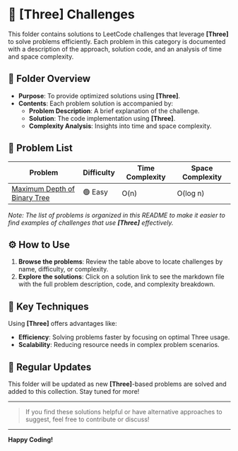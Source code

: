 # 📂 [Three] Challenges

This folder contains solutions to LeetCode challenges that leverage **[Three]** to solve problems efficiently. Each problem in this category is documented with a description of the approach, solution code, and an analysis of time and space complexity.

## 📝 Folder Overview

- **Purpose**: To provide optimized solutions using **[Three]**.
- **Contents**: Each problem solution is accompanied by:
  - **Problem Description**: A brief explanation of the challenge.
  - **Solution**: The code implementation using **[Three]**.
  - **Complexity Analysis**: Insights into time and space complexity.

## 📑 Problem List

| Problem          | Difficulty | Time Complexity | Space Complexity |
|-----------------------|------------|-----------------|------------------|
| [Maximum Depth of Binary Tree ](./maximum-depth-of-binary-three/readme.md) |  🟢 Easy     | O(n)           | O(log n)             |

_Note: The list of problems is organized in this README to make it easier to find examples of challenges that use **[Three]** effectively._

## ⚙️ How to Use

1. **Browse the problems**: Review the table above to locate challenges by name, difficulty, or complexity.
2. **Explore the solutions**: Click on a solution link to see the markdown file with the full problem description, code, and complexity breakdown.

## 🚀 Key Techniques

Using **[Three]** offers advantages like:
- **Efficiency**: Solving problems faster by focusing on optimal Three usage.
- **Scalability**: Reducing resource needs in complex problem scenarios.

## 🔄 Regular Updates

This folder will be updated as new **[Three]**-based problems are solved and added to this collection. Stay tuned for more!

---

> If you find these solutions helpful or have alternative approaches to suggest, feel free to contribute or discuss!

---

**Happy Coding!**

